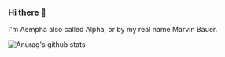 ### Hi there 👋
I'm Aempha also called Alpha, or by my real name Marvin Bauer.

![Anurag's github stats](https://github-readme-stats.vercel.app/api?username=aempha&show_icons=true&theme=radical)
